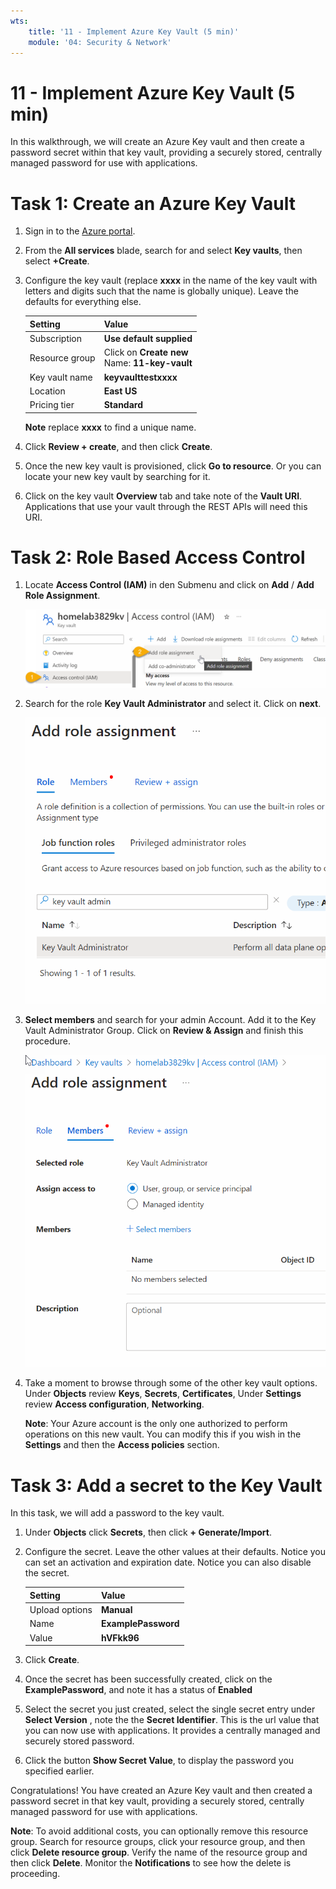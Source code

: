 ```yaml
---
wts:
    title: '11 - Implement Azure Key Vault (5 min)'
    module: '04: Security & Network'
---
```

# 11 - Implement Azure Key Vault (5 min)

In this walkthrough, we will create an Azure Key vault and then create a password secret within that key vault, providing a securely stored, centrally managed password for use with applications.

# Task 1: Create an Azure Key Vault 

1. Sign in to the [Azure portal](https://portal.azure.com).

2. From the **All services** blade, search for and select **Key vaults**, then select **+Create**.

3. Configure the key vault (replace **xxxx** in the name of the key vault with letters and digits such that the name is globally unique). Leave the defaults for everything else.

    | Setting | Value | 
    | --- | --- |
    | Subscription | **Use default supplied** |
    | Resource group | Click on **Create new** <br /> Name: **11-key-vault** |
    | Key vault name | **keyvaulttestxxxx** |
    | Location | **East US** |
    | Pricing tier | **Standard** |
    
    **Note** replace **xxxx** to find a unique name.
4. Click **Review + create**, and then click **Create**. 

5. Once the new key vault is provisioned, click **Go to resource**. Or you can locate your new key vault by searching for it. 

6. Click on the key vault **Overview** tab and take note of the **Vault URI**. Applications that use your vault through the REST APIs will need this URI.

# Task 2: Role Based Access Control

1. Locate **Access Control (IAM)** in den Submenu and click on **Add** / **Add Role Assignment**. 

    ![IAM Key-Vault](../images/M04-0101.png)

2. Search for the role **Key Vault Administrator** and select it. Click on **next**. 

    ![IAM Key-Vault](../images/M04-0102.png)

3. **Select members** and search for your admin Account. Add it to the Key Vault Administrator Group. Click on **Review & Assign** and finish this procedure. 

    ![IAM Key-Vault](../images/M04-0103.png)

4. Take a moment to browse through some of the other key vault options. Under **Objects** review **Keys**, **Secrets**, **Certificates**, Under **Settings** review **Access configuration**, **Networking**.

    **Note**: Your Azure account is the only one authorized to perform operations on this new vault. You can modify this if you wish in the **Settings** and then the **Access policies** section.

# Task 3: Add a secret to the Key Vault
        
In this task, we will add a password to the key vault. 

1. Under **Objects** click **Secrets**, then click **+ Generate/Import**.

2. Configure the secret. Leave the other values at their defaults. Notice you can set an activation and expiration date. Notice you can also disable the secret.

    | Setting | Value | 
    | --- | --- |
    | Upload options | **Manual** |
    | Name | **ExamplePassword** |
    | Value | **hVFkk96** |

3. Click **Create**.

4. Once the secret has been successfully created, click on the **ExamplePassword**, and note it has a status of **Enabled**

5. Select the secret you just created, select the single secret entry under **Select Version** , note the the **Secret Identifier**. This is the url value that you can now use with applications. It provides a centrally managed and securely stored password. 

6. Click the button **Show Secret Value**, to display the password you specified earlier.


Congratulations! You have created an Azure Key vault and then created a password secret in that key vault, providing a securely stored, centrally managed password for use with applications.

**Note**: To avoid additional costs, you can optionally remove this resource group. Search for resource groups, click your resource group, and then click **Delete resource group**. Verify the name of the resource group and then click **Delete**. Monitor the **Notifications** to see how the delete is proceeding.
